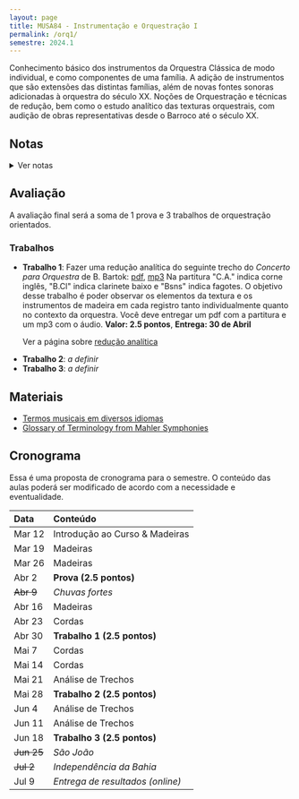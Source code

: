 ```yaml
---
layout: page
title: MUSA84 - Instrumentação e Orquestração I
permalink: /orq1/
semestre: 2024.1
---
```


Conhecimento básico dos instrumentos da Orquestra Clássica de modo individual, e
como componentes de uma família. A adição de instrumentos que são extensões das
distintas famílias, além de novas fontes sonoras adicionadas à orquestra do
século XX. Noções de Orquestração e técnicas de redução, bem como o estudo
analítico das texturas orquestrais, com audição de obras representativas desde o
Barroco até o século XX.

## Notas

<details>
  <summary>Ver notas</summary>

| Nome                        | Prova | T1 | T2 | T3 | Nota Final |
|:----------------------------|:------|:---|:---|:---|:-----------|
| Daniel Lopes De Oliveira    | 2.5   |    |    |    | =sum       |
| Emyle Magna Santos Barbosa  | 1.8   |    |    |    | =sum       |
| Gianmarco Turina            | 2.5   |    |    |    | =sum       |
| Luciano Jose Salvador Bahia | 2.5   |    |    |    | =sum       |
| Rafael Espinheira Santiago  | 2.2   |    |    |    | =sum       |

</details>

## Avaliação

A avaliação final será a soma de 1 prova e 3 trabalhos de orquestração orientados.

<!-- ### Prova

A prova será composta de conteúdo das primeiras aulas sobre instrumentos de
madeira e terá uma parte de audição onde você deverá identificar as seguintes
obras e compositores(as):

- Mozart - Symphony No. 41 Jupiter, IV Mov. - 1788
- Clara Schumann - Piano Concerto in A minor, Op. 7 (trecho) - 1835
- Rimsky-Korsakov - Suite da Lenda do Tsar Saltan (trecho) - 1901
- Stravinsky - Suite do Pássaro de Fogo - 1919
- Respighi, I Pini di Rome (trecho) - 1924
- Heitor Villa-Lobos - Uirapurú (trecho) - 1934
- Silvestre Revueltas - La Noche de los Mayas, IV - 1939

-->


### Trabalhos

- **Trabalho 1**: Fazer uma redução analítica do seguinte trecho do _Concerto
  para Orquestra_ de B. Bartok: [pdf][1], [mp3][2] Na partitura "C.A." indica
  corne inglês, "B.Cl" indica clarinete baixo e "Bsns" indica fagotes. O
  objetivo desse trabalho é poder observar os elementos da textura e os
  instrumentos de madeira em cada registro tanto individualmente quanto no
  contexto da orquestra. Você deve entregar um pdf com a partitura e um mp3 com
  o áudio. **Valor: 2.5 pontos**, **Entrega: 30 de Abril**

  Ver a página sobre [redução analítica](/reducao/)

[1]: https://docs.pkroger.com/Bartok%20-%20Concerto%20para%20Orquestra%20-%20Trecho.pdf
[2]: https://docs.pkroger.com/Bartok%20-%20Concerto%20para%20Orquestra%20-%20Trecho.mp3

- **Trabalho 2**: _a definir_
- **Trabalho 3**: _a definir_

## Materiais

- [Termos musicais em diversos idiomas](https://web.library.yale.edu/cataloging/music/instname)
- [Glossary of Terminology from Mahler Symphonies](https://www.orchestralibrary.com/reftables/mahler2gloss.html)

## Cronograma

Essa é uma proposta de cronograma para o semestre. O conteúdo das aulas poderá
ser modificado de acordo com a necessidade e eventualidade.


| Data       | Conteúdo                         |
|:-----------|:---------------------------------|
| Mar 12     | Introdução ao Curso & Madeiras   |
| Mar 19     | Madeiras                         |
| Mar 26     | Madeiras                         |
| Abr 2      | **Prova (2.5 pontos)**           |
| ~~Abr 9~~  | _Chuvas fortes_                  |
| Abr 16     | Madeiras                         |
| Abr 23     | Cordas                           |
| Abr 30     | **Trabalho 1 (2.5 pontos)**      |
| Mai 7      | Cordas                           |
| Mai 14     | Cordas                           |
| Mai 21     | Análise de Trechos               |
| Mai 28     | **Trabalho 2 (2.5 pontos)**      |
| Jun 4      | Análise de Trechos               |
| Jun 11     | Análise de Trechos               |
| Jun 18     | **Trabalho 3 (2.5 pontos)**      |
| ~~Jun 25~~ | _São João_                       |
| ~~Jul 2~~  | _Independência da Bahia_         |
| Jul 9      | _Entrega de resultados (online)_ |
